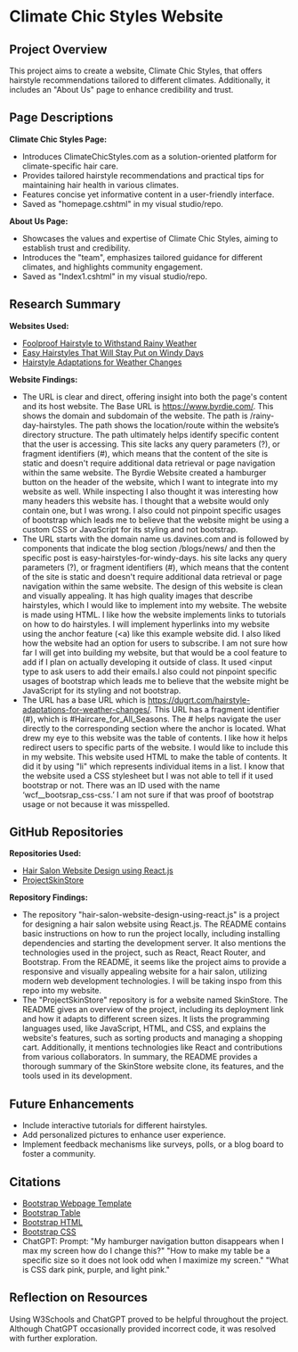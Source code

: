 
# Climate Chic Styles Website

## Project Overview

This project aims to create a website, Climate Chic Styles, that offers hairstyle recommendations tailored to different climates. Additionally, it includes an "About Us" page to enhance credibility and trust.

## Page Descriptions

 **Climate Chic Styles Page:**
   - Introduces ClimateChicStyles.com as a solution-oriented platform for climate-specific hair care.
   - Provides tailored hairstyle recommendations and practical tips for maintaining hair health in various climates.
   - Features concise yet informative content in a user-friendly interface.
   - Saved as "homepage.cshtml" in my visual studio/repo.
     
**About Us Page:**
   - Showcases the values and expertise of Climate Chic Styles, aiming to establish trust and credibility.
   - Introduces the "team", emphasizes tailored guidance for different climates, and highlights community engagement.
   - Saved as "Index1.cshtml" in my visual studio/repo.

## Research Summary

**Websites Used:**
- [Foolproof Hairstyle to Withstand Rainy Weather](https://www.byrdie.com/rainy-day-hairstyles)
- [Easy Hairstyles That Will Stay Put on Windy Days](https://us.davines.com/blogs/news/easy-hairstyles-for-windy-days)
- [Hairstyle Adaptations for Weather Changes](https://dugrt.com/hairstyle-adaptations-for-weather-changes/#Winter_Haircare_Tips)

**Website Findings:**
- The URL is clear and direct, offering insight into both the page's content and its host website. The Base URL is  https://www.byrdie.com/.  This shows the domain and subdomain of the website.  The path is /rainy-day-hairstyles.  The path shows the location/route within the website’s directory structure.  The path ultimately helps identify specific content that the user is accessing.  This site lacks any query parameters (?), or fragment identifiers (#), which means that the content of the site is static and doesn't require additional data retrieval or page navigation within the same website. The Byrdie Website created a hamburger button on the header of the website, which I want to integrate into my website as well.   While inspecting I also thought it was interesting how many headers this website has.  I thought that a website would only contain one, but I was wrong.  I also could not pinpoint specific usages of bootstrap which leads me to believe that the website might be using a custom CSS or JavaScript for its styling and not bootstrap.
- The URL starts with the domain name us.davines.com and is followed by components that indicate the blog section /blogs/news/ and then the specific post is easy-hairstyles-for-windy-days. his site lacks any query parameters (?), or fragment identifiers (#), which means that the content of the site is static and doesn't require additional data retrieval or page navigation within the same website. The design of this website is clean and visually appealing.  It has high quality images that describe hairstyles, which I would like to implement into my website. The website is made using HTML.  I like how the website implements links to tutorials on how to do hairstyles.  I will implement hyperlinks into my website using the anchor feature (<a) like this example website did. I also liked how the website had an option for users to subscribe. I am not sure how far  I will get into building my website, but that would be a cool feature to add if I plan on actually developing it outside of class. It used <input type to ask users to add their emails.I also could not pinpoint specific usages of bootstrap which leads me to believe that the website might be JavaScript for its styling and not bootstrap.
- The URL has a base URL which is https://dugrt.com/hairstyle-adaptations-for-weather-changes/. This URL has a fragment identifier (#), which is #Haircare_for_All_Seasons.  The # helps navigate the user directly to the corresponding section where the anchor is located.  What drew my eye to this website was the table of contents.  I like how it helps redirect users to specific parts of the website.  I would like to include this in my website.  This website used HTML to make the table of contents.  It did it by using "li" which represents individual items in a list. I know that the website used a CSS stylesheet but I was not able to tell if it used bootstrap or not.  There was an ID used with the name ‘wcf__bootsrap_css-css.’  I am not sure if that was proof of bootstrap usage or not because it was misspelled.



## GitHub Repositories

**Repositories Used:**
- [Hair Salon Website Design using React.js](https://github.com/PappuKP/hair-salon-website-design-using-react.js)
- [ProjectSkinStore](https://github.com/stormyvikrant/ProjectSkinStore)

**Repository Findings:**
- The repository "hair-salon-website-design-using-react.js" is a project for designing a hair salon website using React.js. The README contains basic instructions on how to run the project locally, including installing dependencies and starting the development server. It also mentions the technologies used in the project, such as React, React Router, and Bootstrap. From the README, it seems like the project aims to provide a responsive and visually appealing website for a hair salon, utilizing modern web development technologies.  I will be taking inspo from this repo into my website.
- The "ProjectSkinStore" repository is for a website named SkinStore. The README gives an overview of the project, including its deployment link and how it adapts to different screen sizes. It lists the programming languages used, like JavaScript, HTML, and CSS, and explains the website's features, such as sorting products and managing a shopping cart. Additionally, it mentions technologies like React and contributions from various collaborators. In summary, the README provides a thorough summary of the SkinStore website clone, its features, and the tools used in its development.

## Future Enhancements

- Include interactive tutorials for different hairstyles.
- Add personalized pictures to enhance user experience.
- Implement feedback mechanisms like surveys, polls, or a blog board to foster a community.

## Citations

- [Bootstrap Webpage Template](https://www.w3schools.com/bootstrap/tryit.asp?filename=trybs_temp_webpage&stacked=h)
- [Bootstrap Table](https://www.w3schools.com/bootstrap5/tryit.asp?filename=trybs_table_contextual&stacked=h)
- [Bootstrap HTML](https://www.w3schools.com/bootstrap5/tryit.asp?filename=trybs_table_contextual&stacked=h](https://www.w3schools.com/html/))
- [Bootstrap CSS](https://www.w3schools.com/bootstrap5/tryit.asp?filename=trybs_table_contextual&stacked=h](https://www.w3schools.com/css/))
- ChatGPT: Prompt: "My hamburger navigation button disappears when I max my screen how do I change this?" "How to make my table be a specific size so it does not look odd when I maximize my screen." "What is CSS dark pink, purple, and light pink."

## Reflection on Resources

Using W3Schools and ChatGPT proved to be helpful throughout the project. Although ChatGPT occasionally provided incorrect code, it was resolved with further exploration.
